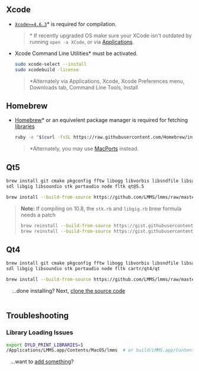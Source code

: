 ## Xcode

* [`Xcode>=4.6.3`](http://stackoverflow.com/a/10335943/3196753)* is required for compilation.
   > \* If recently upgraded OS make sure your XCode isn't outdated by running `open -a XCode`, or via [Applications](https://cloud.githubusercontent.com/assets/6345473/13099744/670d5dfa-d503-11e5-85c3-ad2c99e55c2d.png).

* Xcode Command Line Utilities* must be activated.
   ```bash
   sudo xcode-select --install
   sudo xcodebuild -license
   ```
   > \*Alternately via Applications, Xcode, Xcode Preferences menu, Downloads tab, Command Line Tools, Install

## Homebrew
* [Homebrew](https://brew.sh/)* or an equivelent package manager is required for fetching [libraries](Compiling#libraries)
   ```bash
   ruby -e "$(curl -fsSL https://raw.githubusercontent.com/Homebrew/install/master/install)"
   ```
   > \*Alternately, you may use [MacPorts](https://macports.org/) instead.

## Qt5
   ```bash
   brew install git cmake pkgconfig fftw libogg libvorbis libsndfile libsamplerate jack \
   sdl libgig libsoundio stk portaudio node fltk qt@5.5

   brew install --build-from-source https://github.com/LMMS/lmms/raw/master/cmake/apple/fluid-synth.rb
   ```

   > **Note:** If compiling on 10.8, the `stk.rb` and `libgig.rb` brew formula needs a patch
   > ```bash
   > brew reinstall --build-from-source https://gist.githubusercontent.com/tresf/efa2cf88156c1f14c1b39c315f1f3ec0/raw/stk.rb
   > brew reinstall --build-from-source https://gist.githubusercontent.com/tresf/efb74f1ec9b600c8aa4e823cc855bef2/raw/libgig.rb
   > ```

## Qt4
   ```bash
   brew install git cmake pkgconfig fftw libogg libvorbis libsndfile libsamplerate jack \
   sdl libgig libsoundio stk portaudio node fltk cartr/qt4/qt

   brew install --build-from-source https://github.com/LMMS/lmms/raw/master/cmake/apple/fluid-synth.rb
   ```

&nbsp;&nbsp;&nbsp;&nbsp;...done installing?  Next, [clone the source code](Compiling#clone-source-code)
<br><!-- End Section--><br>

## Troubleshooting

### Library Loading Issues
   ```bash
   export DYLD_PRINT_LIBRARIES=1
   /Applications/LMMS.app/Contents/MacOS/lmms  # or build/LMMS.app/Contents/MacOS/lmms
   ```

&nbsp;&nbsp;&nbsp;...want to [add something](dependencies-opensuse/_edit)?

